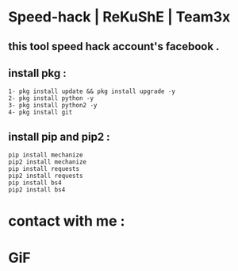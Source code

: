 # Speed-hack | ReKuShE | Team3x
 
 
this tool speed hack account's facebook .
-
## install pkg :

````
1- pkg install update && pkg install upgrade -y
2- pkg install python -y
3- pkg install python2 -y
4- pkg install git 
````
## install pip and pip2 :

````
pip install mechanize
pip2 install mechanize
pip install requests
pip2 install requests
pip install bs4
pip2 install bs4
````

# contact with me :






# GiF
